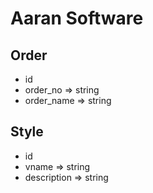 # Aaran Software

## Order

- id
- order_no => string 
- order_name => string 

## Style

- id
- vname  => string
- description  => string 
